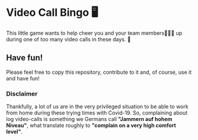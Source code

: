 # Video Call Bingo 🖥️

This little game wants to help cheer you and your team members🧑‍🤝‍🧑 up during one of too many video calls in these days. 🤗

## Have fun!
Please feel free to copy this repository, contribute to it and, of course,  use it and have fun!

### Disclaimer
Thankfully, a lot of us are in the very privileged situation to be able to work from home during these trying times with Covid-19. So, complaining about log video-calls is something we Germans call __"Jammern auf hohem Niveau"__, what translate roughly to __"complain on a very high comfort level"__. 

